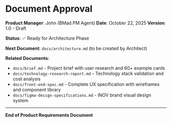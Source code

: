 # Document Approval

**Product Manager**: John (BMad PM Agent)
**Date**: October 22, 2025
**Version**: 1.0 - Draft

**Status**: ✅ Ready for Architecture Phase

**Next Document**: `docs/architecture.md` (to be created by Architect)

**Related Documents**:
- `docs/brief.md` - Project brief with user research and 60+ example cards
- `docs/technology-research-report.md` - Technology stack validation and cost analysis
- `docs/front-end-spec.md` - Complete UX specification with wireframes and component library
- `docs/figma-design-specifications.md` - iNOV brand visual design system

---

**End of Product Requirements Document**
